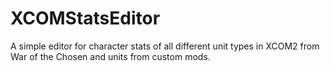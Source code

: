 # XCOMStatsEditor
A simple editor for character stats of all different unit types in XCOM2 from War of the Chosen and units from custom mods.
